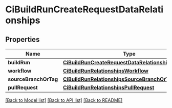 # CiBuildRunCreateRequestDataRelationships

## Properties
Name | Type | Description | Notes
------------ | ------------- | ------------- | -------------
**buildRun** | [**CiBuildRunCreateRequestDataRelationshipsBuildRun**](CiBuildRunCreateRequestDataRelationshipsBuildRun.md) |  | [optional] 
**workflow** | [**CiBuildRunRelationshipsWorkflow**](CiBuildRunRelationshipsWorkflow.md) |  | [optional] 
**sourceBranchOrTag** | [**CiBuildRunRelationshipsSourceBranchOrTag**](CiBuildRunRelationshipsSourceBranchOrTag.md) |  | [optional] 
**pullRequest** | [**CiBuildRunRelationshipsPullRequest**](CiBuildRunRelationshipsPullRequest.md) |  | [optional] 

[[Back to Model list]](../README.md#documentation-for-models) [[Back to API list]](../README.md#documentation-for-api-endpoints) [[Back to README]](../README.md)



